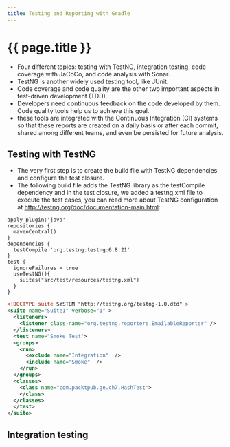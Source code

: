 ```yaml
---
title: Testing and Reporting with Gradle
---
```

# {{ page.title }}

- Four different topics: testing with TestNG, integration testing, code coverage with JaCoCo, and code analysis with Sonar.
- TestNG is another widely used testing tool, like JUnit.
- Code coverage and code quality are the other two important aspects in test-driven development (TDD).
- Developers need continuous feedback on the code developed by them. Code quality tools help us to achieve this goal.
- these tools are integrated with the Continuous Integration (CI) systems so that these reports are created on a daily basis or after each commit,
shared among different teams, and even be persisted for future analysis.

## Testing with TestNG
- The very first step is to create the build file with TestNG dependencies and configure the test closure.
- The following build file adds the TestNG library as the testCompile dependency and in the test closure,
we added a testng.xml file to execute the test cases,
you can read more about TestNG configuration at http://testng.org/doc/documentation-main.html:

```
apply plugin:'java'
repositories {
  mavenCentral()
}
dependencies {
  testCompile 'org.testng:testng:6.8.21'
}
test {
  ignoreFailures = true
  useTestNG(){
    suites("src/test/resources/testng.xml")
  }
}
```

```xml
<!DOCTYPE suite SYSTEM "http://testng.org/testng-1.0.dtd" >
<suite name="Suite1" verbose="1" >
  <listeners>
    <listener class-name="org.testng.reporters.EmailableReporter" />
  </listeners>
  <test name="Smoke Test">
  <groups>
    <run>
      <exclude name="Integration"  />
      <include name="Smoke"  />
    </run>
  </groups>
  <classes>
    <class name="com.packtpub.ge.ch7.HashTest">
    </class>
  </classes>
  </test>
</suite>
```

## Integration testing
